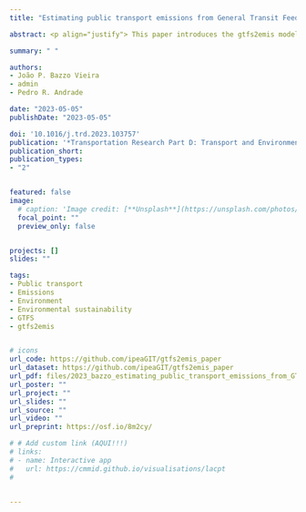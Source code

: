 ```yaml
---
title: "Estimating public transport emissions from General Transit Feed Specification data"

abstract: <p align="justify"> This paper introduces the gtfs2emis model, a bottom-up method available as an R package to estimate emissions of public transport systems. The method uses General Transit Feed Specification (GTFS) data, a standard format for public transport data widely adopted worldwide, which makes the method easily applicable to cities with limited data. The model requires a GTFS feed of a given transport system and a table with general characteristics of the vehicle fleet profile. The package can estimate over 16 pollutants and energy consumption based on emission factor models from Europe, the United States, and Brazil. It also includes functions to help users examine how emissions are distributed across space, at different times of the day, and by types of vehicles. This paper presents a reproducible example of the city of São Paulo (Brazil) to demonstrate the gtfs2emis package and to discuss the potential applications and limitations of the proposed model.</p>

summary: " "

authors:
- João P. Bazzo Vieira
- admin
- Pedro R. Andrade

date: "2023-05-05"
publishDate: "2023-05-05"

doi: '10.1016/j.trd.2023.103757'
publication: '*Transportation Research Part D: Transport and Environment*'
publication_short:
publication_types:
- "2"


featured: false
image:
  # caption: 'Image credit: [**Unsplash**](https://unsplash.com/photos/jdD8gXaTZsc)'
  focal_point: ""
  preview_only: false


projects: []
slides: ""

tags:
- Public transport
- Emissions
- Environment  
- Environmental sustainability
- GTFS
- gtfs2emis


# icons
url_code: https://github.com/ipeaGIT/gtfs2emis_paper
url_dataset: https://github.com/ipeaGIT/gtfs2emis_paper
url_pdf: files/2023_bazzo_estimating_public_transport_emissions_from_GTFS.pdf
url_poster: ""
url_project: ""
url_slides: ""
url_source: ""
url_video: ""
url_preprint: https://osf.io/8m2cy/

# # Add custom link (AQUI!!!)
# links:
# - name: Interactive app
#   url: https://cmmid.github.io/visualisations/lacpt
# 


---
```


